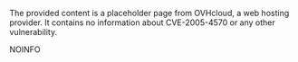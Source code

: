 The provided content is a placeholder page from OVHcloud, a web hosting provider. It contains no information about CVE-2005-4570 or any other vulnerability.

NOINFO